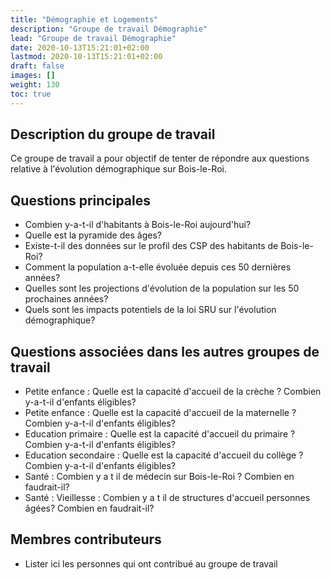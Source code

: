 ```yaml
---
title: "Démographie et Logements"
description: "Groupe de travail Démographie"
lead: "Groupe de travail Démographie"
date: 2020-10-13T15:21:01+02:00
lastmod: 2020-10-13T15:21:01+02:00
draft: false
images: []
weight: 130
toc: true
---
```


## Description du groupe de travail
Ce groupe de travail a pour objectif de tenter de répondre aux questions relative à l'évolution démographique sur Bois-le-Roi.

## Questions principales
- Combien y-a-t-il d'habitants à Bois-le-Roi aujourd'hui?
- Quelle est la pyramide des âges?
- Existe-t-il des données sur le profil des CSP des habitants de Bois-le-Roi?
- Comment la population a-t-elle évoluée depuis ces 50 dernières années?
- Quelles sont les projections d'évolution de la population sur les 50 prochaines années?
- Quels sont les impacts potentiels de la loi SRU sur l'évolution démographique?

## Questions associées dans les autres groupes de travail
- Petite enfance : Quelle est la capacité d'accueil de la crèche ? Combien y-a-t-il d'enfants éligibles?
- Petite enfance : Quelle est la capacité d'accueil de la maternelle ? Combien y-a-t-il d'enfants éligibles?
- Education primaire : Quelle est la capacité d'accueil du primaire ? Combien y-a-t-il d'enfants éligibles?
- Education secondaire : Quelle est la capacité d'accueil du collège ? Combien y-a-t-il d'enfants éligibles?
- Santé : Combien y a t il de médecin sur Bois-le-Roi ? Combien en faudrait-il?
- Santé : Vieillesse : Combien y a t il de structures d'accueil personnes âgées? Combien en faudrait-il?

## Membres contributeurs

- Lister ici les personnes qui ont contribué au groupe de travail
